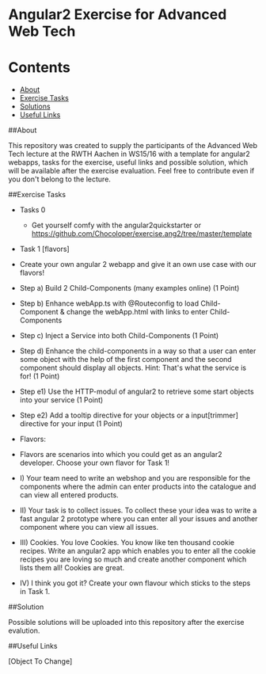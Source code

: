 # Angular2 Exercise for Advanced Web Tech

# Contents
* [About](#about)
* [Exercise Tasks](#exercise)
* [Solutions](#solutions)
* [Useful Links](#links)

##About

This repository was created to supply the participants of the Advanced Web Tech lecture at the RWTH Aachen in WS15/16 with a template for angular2 webapps, tasks for the exercise, useful links and possible solution, which will be available after the exercise evaluation. Feel free to contribute even if you don't belong to the lecture.

##Exercise Tasks

* Tasks 0
  *  Get yourself comfy with the angular2quickstarter or https://github.com/Chocoloper/exercise.ang2/tree/master/template

* Task 1 [flavors]
 * Create your own angular 2 webapp and give it an own use case with our flavors!
 * Step a) Build 2 Child-Components (many examples online) (1 Point)
 * Step b) Enhance webApp.ts with @Routeconfig to load Child-Component & change the webApp.html with links to enter Child-Components
 * Step c) Inject a Service into both Child-Components (1 Point)
 * Step d) Enhance the child-components in a way so that a user can enter some object with the help of the first component and the second component should display all objects. Hint: That's what the service is for! (1 Point)

 * Step e1) Use the HTTP-modul of angular2 to retrieve some start objects into your service (1 Point)
 * Step e2) Add a tooltip directive for your objects or a input[trimmer] directive for your input (1 Point)

* Flavors:
 * Flavors are scenarios into which you could get as an angular2 developer. Choose your own flavor for Task 1!
 * I)   Your team need to write an webshop and you are responsible for the components where the admin can enter products into the catalogue and can view all entered products.
 * II)  Your task is to collect issues. To collect these your idea was to write a fast angular 2 prototype where you can enter all your issues and another component where you can view all issues.
 * III) Cookies. You love Cookies. You know like ten thousand cookie recipes. Write an angular2 app which enables you to enter all the cookie recipes you are loving so much and create another component which lists them all! Cookies are great.
 * IV)  I think you got it? Create your own flavour which sticks to the steps in Task 1.

##Solution

Possible solutions will be uploaded into this repository after the exercise evalution.

##Useful Links

[Object To Change]
